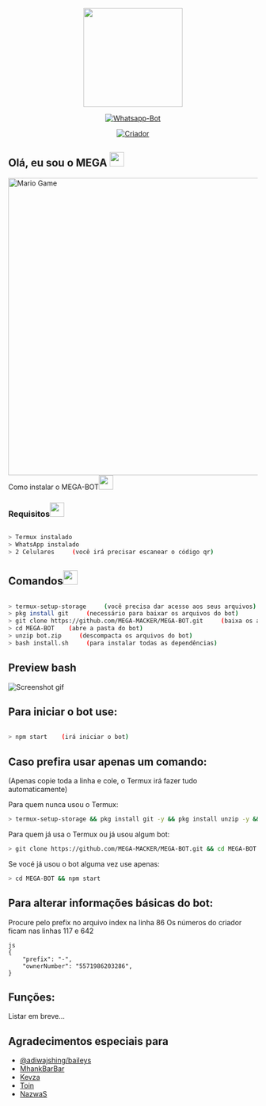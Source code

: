 <p align="center">
<img src="https://i.ibb.co/6vL882L/20210218-155834.jpg" height="200"/>
</p>
<p align="center">
<a href="#"><img title="Whatsapp-Bot" src="https://img.shields.io/badge/Whatsapp--Bot Para Termux-black?colorA=red&style=for-the-badge"></a>
</p>
<p align="center">
<a href="https://github.com/italuH"><img title="Criador" src="https://img.shields.io/badge/Criador-Italu-cyan.svg?style=for-the-badge&logo=github"></a>
</p>



## Olá, eu sou o MEGA <img src="https://github.com/TheDudeThatCode/TheDudeThatCode/blob/master/Assets/Hi.gif" width="29px">


<img src="https://github.com/TheDudeThatCode/TheDudeThatCode/blob/master/Assets/Mario_Gameplay.gif" alt="Mario Game" width="600" />

<summary>Como instalar o  MEGA-BOT<img src="https://github.com/TheDudeThatCode/TheDudeThatCode/blob/master/Assets/hmm.gif" width="29px"></summary>

### Requisitos<img src="https://github.com/TheDudeThatCode/TheDudeThatCode/blob/master/Assets/powerup.gif" width="29px">

```bash

> Termux instalado
> WhatsApp instalado
> 2 Celulares     (você irá precisar escanear o código qr)

```
## Comandos<img src="https://github.com/TheDudeThatCode/TheDudeThatCode/blob/master/Assets/Mario_Hello_Big.gif" width="29px">

```bash

> termux-setup-storage     (você precisa dar acesso aos seus arquivos)
> pkg install git     (necessário para baixar os arquivos do bot)
> git clone https://github.com/MEGA-MACKER/MEGA-BOT.git     (baixa os arquivos do bot)
> cd MEGA-BOT    (abre a pasta do bot)
> unzip bot.zip     (descompacta os arquivos do bot)
> bash install.sh     (para instalar todas as dependências)

```
## Preview bash
![Screenshot gif](https://raw.githubusercontent.com/italuH/Tiringa-BOT/main/ezgif-2-849390a68d2e.gif)

## Para iniciar o bot use:

```bash

> npm start    (irá iniciar o bot)

```
## Caso prefira usar apenas um comando:
(Apenas copie toda a linha e cole, o Termux irá fazer tudo automaticamente)


<summary>Para quem nunca usou o Termux:

```bash
> termux-setup-storage && pkg install git -y && pkg install unzip -y && git clone https://github.com/MEGA-MACKER/MEGA-BOT.git && cd MEGA-BOT && unzip bot.zip && bash install.sh && npm start

```

<summary>Para quem já usa o Termux ou já usou algum bot:

```bash
> git clone https://github.com/MEGA-MACKER/MEGA-BOT.git && cd MEGA-BOT && unzip bot.zip && bash install.sh && npm start
```

<summary>Se vocé já usou o bot alguma vez use apenas:

```bash
> cd MEGA-BOT && npm start
```

## Para alterar informações básicas do bot:

Procure pelo prefix no arquivo index na linha 86
Os números do criador ficam nas linhas 117 e 642

```
js
{
	"prefix": "-",
	"ownerNumber": "5571986203286",
}
```

## Funções:

Listar em breve...






## Agradecimentos especiais para

- [@adiwajshing/baileys](https://github.com/adiwajshing/Baileys) 
- [MhankBarBar](https://github.com/mhankbarbar)
- [Kevza](https://github.com/kevzka)
- [Toin](https://github.com/ToinNetuh)
- [NazwaS](https://github.com/NazwaS)
